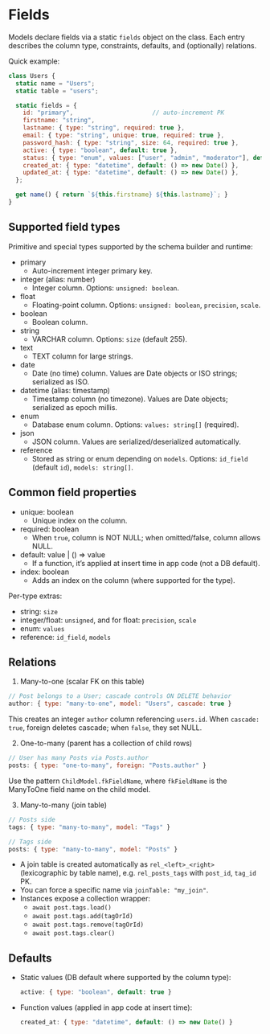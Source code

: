 # Fields

Models declare fields via a static `fields` object on the class. Each entry describes the column type, constraints, defaults, and (optionally) relations.

Quick example:
```js
class Users {
  static name = "Users";
  static table = "users";

  static fields = {
    id: "primary",                      // auto-increment PK
    firstname: "string",
    lastname: { type: "string", required: true },
    email: { type: "string", unique: true, required: true },
    password_hash: { type: "string", size: 64, required: true },
    active: { type: "boolean", default: true },
    status: { type: "enum", values: ["user", "admin", "moderator"], default: "user" },
    created_at: { type: "datetime", default: () => new Date() },
    updated_at: { type: "datetime", default: () => new Date() },
  };

  get name() { return `${this.firstname} ${this.lastname}`; }
}
```

## Supported field types

Primitive and special types supported by the schema builder and runtime:

- primary
  - Auto-increment integer primary key.
- integer (alias: number)
  - Integer column. Options: `unsigned: boolean`.
- float
  - Floating-point column. Options: `unsigned: boolean`, `precision`, `scale`.
- boolean
  - Boolean column.
- string
  - VARCHAR column. Options: `size` (default 255).
- text
  - TEXT column for large strings.
- date
  - Date (no time) column. Values are Date objects or ISO strings; serialized as ISO.
- datetime (alias: timestamp)
  - Timestamp column (no timezone). Values are Date objects; serialized as epoch millis.
- enum
  - Database enum column. Options: `values: string[]` (required).
- json
  - JSON column. Values are serialized/deserialized automatically.
- reference
  - Stored as string or enum depending on `models`. Options: `id_field` (default `id`), `models: string[]`.

## Common field properties

- unique: boolean
  - Unique index on the column.
- required: boolean
  - When `true`, column is NOT NULL; when omitted/false, column allows NULL.
- default: value | () => value
  - If a function, it’s applied at insert time in app code (not a DB default).
- index: boolean
  - Adds an index on the column (where supported for the type).

Per-type extras:
- string: `size`
- integer/float: `unsigned`, and for float: `precision`, `scale`
- enum: `values`
- reference: `id_field`, `models`

## Relations

1) Many-to-one (scalar FK on this table)

```js
// Post belongs to a User; cascade controls ON DELETE behavior
author: { type: "many-to-one", model: "Users", cascade: true }
```

This creates an integer `author` column referencing `users.id`. When `cascade: true`, foreign deletes cascade; when `false`, they set NULL.

2) One-to-many (parent has a collection of child rows)

```js
// User has many Posts via Posts.author
posts: { type: "one-to-many", foreign: "Posts.author" }
```

Use the pattern `ChildModel.fkFieldName`, where `fkFieldName` is the ManyToOne field name on the child model.

3) Many-to-many (join table)

```js
// Posts side
tags: { type: "many-to-many", model: "Tags" }

// Tags side
posts: { type: "many-to-many", model: "Posts" }
```

- A join table is created automatically as `rel_<left>_<right>` (lexicographic by table name), e.g. `rel_posts_tags` with `post_id`, `tag_id` PK.
- You can force a specific name via `joinTable: "my_join"`.
- Instances expose a collection wrapper:
  - `await post.tags.load()`
  - `await post.tags.add(tagOrId)`
  - `await post.tags.remove(tagOrId)`
  - `await post.tags.clear()`

## Defaults

- Static values (DB default where supported by the column type):
  ```js
  active: { type: "boolean", default: true }
  ```
- Function values (applied in app code at insert time):
  ```js
  created_at: { type: "datetime", default: () => new Date() }
  ```
